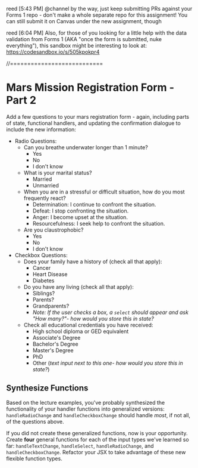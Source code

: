reed [5:43 PM]
@channel by the way, just keep submitting PRs against your Forms 1 repo - don't make a whole separate repo for this assignment! You can still submit it on Canvas under the new assignment, though


reed [6:04 PM]
Also, for those of you looking for a little help with the data validation from Forms 1 (AKA "once the form is submitted, nuke everything"), this sandbox might be interesting to look at: https://codesandbox.io/s/505kpokpr4

//===========================

# Mars Mission Registration Form - Part 2

Add a few questions to your mars registration form - again, including parts of state, functional handlers, and updating the confirmation dialogue to include the new information:

- Radio Questions:
  - Can you breathe underwater longer than 1 minute?
    - Yes
    - No
    - I don't know
  - What is your marital status?
    - Married
    - Unmarried
  - When you are in a stressful or difficult situation, how do you most frequently react?
    - Determination: I continue to confront the situation.
    - Defeat: I stop confronting the situation.
    - Anger: I become upset at the situation.
    - Resourcefulness: I seek help to confront the situation.
  - Are you claustrophobic?
    - Yes
    - No
    - I don't know
- Checkbox Questions:
  - Does your family have a history of (check all that apply):
    - Cancer
    - Heart Disease
    - Diabetes
  - Do you have any living (check all that apply):
    - Siblings?
    - Parents?
    - Grandparents?
    - _Note: If the user checks a box, a `select` should appear and ask "How many?"- how would you store this in state?_
  - Check all educational credentials you have received:
    - High school diploma or GED equivalent
    - Associate's Degree
    - Bachelor's Degree
    - Master's Degree
    - PhD
    - Other (_text input next to this one- how would you store this in state?_)

## Synthesize Functions

Based on the lecture examples, you've probably synthesized the functionality of your handler functions into generalized versions: `handleRadioChange` and `handleCheckboxChange` should handle _most_, if not all, of the questions above.

If you did not create these generalized functions, now is your opportunity. Create **four** general functions for each of the input types we've learned so far: `handleTextChange`, `handleSelect`, `handleRadioChange`, and `handleCheckboxChange`. Refactor your JSX to take advantage of these new flexible function types.
